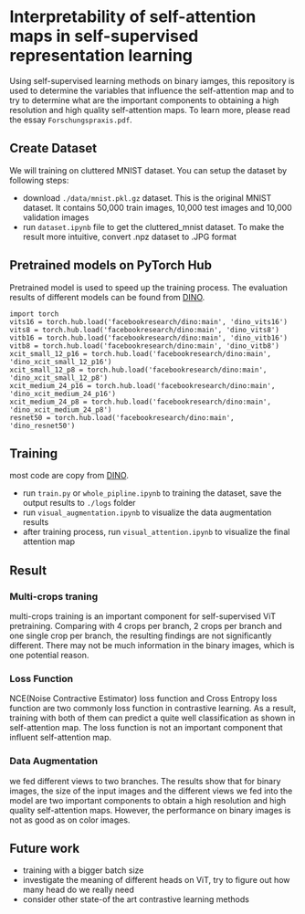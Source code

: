 # Interpretability of self-attention maps in self-supervised representation learning
Using self-supervised learning methods on binary iamges, this repository is used to determine the variables that influence the self-attention map and to try to determine what are the important components to obtaining a high resolution and high quality self-attention maps. To learn more, please read the essay `Forschungspraxis.pdf`.
## Create Dataset
We will training on cluttered MNIST dataset. You can setup the dataset by following steps:
- download `./data/mnist.pkl.gz` dataset. This is the original MNIST dataset. It contains 50,000 train images, 10,000 test images and 10,000 validation images <br>
- run `dataset.ipynb` file to get the cluttered_mnist dataset. To make the result more intuitive, convert .npz dataset to .JPG format <br>
## Pretrained models on PyTorch Hub
Pretrained model is used to speed up the training process. The evaluation results of different models can be found from [DINO](https://github.com/facebookresearch/dino). <br>
```
import torch 
vits16 = torch.hub.load('facebookresearch/dino:main', 'dino_vits16') 
vits8 = torch.hub.load('facebookresearch/dino:main', 'dino_vits8') 
vitb16 = torch.hub.load('facebookresearch/dino:main', 'dino_vitb16') 
vitb8 = torch.hub.load('facebookresearch/dino:main', 'dino_vitb8') 
xcit_small_12_p16 = torch.hub.load('facebookresearch/dino:main', 'dino_xcit_small_12_p16') 
xcit_small_12_p8 = torch.hub.load('facebookresearch/dino:main', 'dino_xcit_small_12_p8') 
xcit_medium_24_p16 = torch.hub.load('facebookresearch/dino:main', 'dino_xcit_medium_24_p16') 
xcit_medium_24_p8 = torch.hub.load('facebookresearch/dino:main', 'dino_xcit_medium_24_p8') 
resnet50 = torch.hub.load('facebookresearch/dino:main', 'dino_resnet50')
```
## Training
most code are copy from [DINO](https://github.com/facebookresearch/dino). <br>
- run `train.py` or `whole_pipline.ipynb` to training the dataset, save the output results to `./logs` folder <br>
- run `visual_augmentation.ipynb` to visualize the data augmentation results <br>
- after training process, run `visual_attention.ipynb` to visualize the final attention map <br>
## Result
### Multi-crops traning
multi-crops training is an important component for self-supervised ViT pretraining. Comparing with 4 crops per branch, 2 crops per branch and one single crop per branch, the resulting findings are not significantly different. There may not be much information in the binary images, which is one potential reason.
### Loss Function
NCE(Noise Contractive Estimator) loss function and Cross Entropy loss function are two commonly loss function in contrastive learning. As a result, training with both
of them can predict a quite well classification as shown in self-attention map. The loss function is not an important component that influent self-attention map.
### Data Augmentation
we fed different views to two branches. The results show that for binary images, the size of the input images and the different views we fed into the model are two important components to obtain a high resolution and high quality self-attention maps. However, the performance on binary images is not as good as on color images. 
## Future work
- training with a bigger batch size
- investigate the meaning of different heads on ViT, try to figure out how many head do we really need
- consider other state-of the art contrastive learning methods
